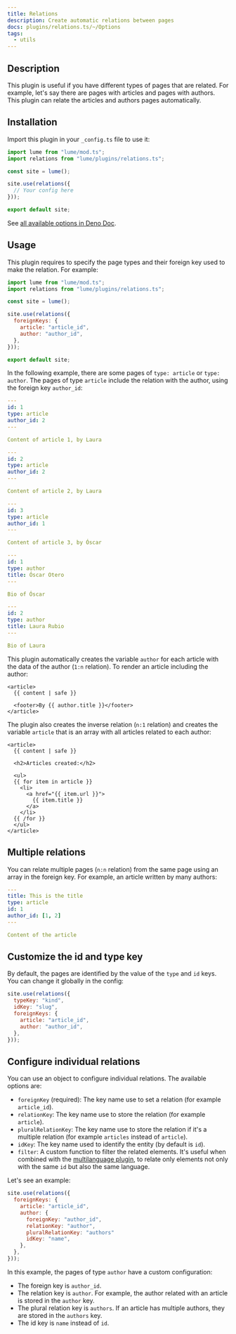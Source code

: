 ```yaml
---
title: Relations
description: Create automatic relations between pages
docs: plugins/relations.ts/~/Options
tags:
  - utils
---
```


## Description

This plugin is useful if you have different types of pages that are related. For
example, let's say there are pages with articles and pages with authors. This
plugin can relate the articles and authors pages automatically.

## Installation

Import this plugin in your `_config.ts` file to use it:

```js
import lume from "lume/mod.ts";
import relations from "lume/plugins/relations.ts";

const site = lume();

site.use(relations({
  // Your config here
}));

export default site;
```

See
[all available options in Deno Doc](https://doc.deno.land/https/deno.land/x/lume/plugins/relations.ts/~/Options).

## Usage

This plugin requires to specify the page types and their foreign key used to
make the relation. For example:

```js
import lume from "lume/mod.ts";
import relations from "lume/plugins/relations.ts";

const site = lume();

site.use(relations({
  foreignKeys: {
    article: "article_id",
    author: "author_id",
  },
}));

export default site;
```

In the following example, there are some pages of `type: article` or
`type: author`. The pages of type `article` include the relation with the
author, using the foreign key `author_id`:

<lume-code>

```yml {title=/article-1.md}
---
id: 1
type: article
author_id: 2
---

Content of article 1, by Laura
```

```yml {title=/article-2.md}
---
id: 2
type: article
author_id: 2
---

Content of article 2, by Laura
```

```yml {title=/article-3.md}
---
id: 3
type: article
author_id: 1
---

Content of article 3, by Óscar
```

```yml {title=/oscar.md}
---
id: 1
type: author
title: Óscar Otero
---

Bio of Óscar
```

```yml {title=/laura.md}
---
id: 2
type: author
title: Laura Rubio
---

Bio of Laura
```

</lume-code>

This plugin automatically creates the variable `author` for each article with
the data of the author (`1:n` relation). To render an article including the
author:

<lume-code>

```html{title=_includes/layouts/article.vto}
<article>
  {{ content | safe }}
  
  <footer>By {{ author.title }}</footer>
</article>
```

</lume-code>

The plugin also creates the inverse relation (`n:1` relation) and creates the
variable `article` that is an array with all articles related to each author:

<lume-code>

```html{title=_includes/layouts/author.vto}
<article>
  {{ content | safe }}

  <h2>Articles created:</h2>

  <ul>
  {{ for item in article }}
    <li>
      <a href="{{ item.url }}">
        {{ item.title }}
      </a>
    </li>
  {{ /for }}
  </ul>
</article>
```

</lume-code>

## Multiple relations

You can relate multiple pages (`n:n` relation) from the same page using an array
in the foreign key. For example, an article written by many authors:

<lume-code>

```yml {title=/example.md}
---
title: This is the title
type: article
id: 1
author_id: [1, 2]
---

Content of the article
```

</lume-code>

## Customize the id and type key

By default, the pages are identified by the value of the `type` and `id` keys.
You can change it globally in the config:

```js
site.use(relations({
  typeKey: "kind",
  idKey: "slug",
  foreignKeys: {
    article: "article_id",
    author: "author_id",
  },
}));
```

## Configure individual relations

You can use an object to configure individual relations. The available options
are:

- `foreignKey` (required): The key name use to set a relation (for example
  `article_id`).
- `relationKey`: The key name use to store the relation (for example `article`).
- `pluralRelationKey`: The key name use to store the relation if it's a multiple
  relation (for example `articles` instead of `article`).
- `idKey`: The key name used to identify the entity (by default is `id`).
- `filter`: A custom function to filter the related elements. It's useful when
  combined with the [multilanguage plugin](./multilanguage.md), to relate only
  elements not only with the same `id` but also the same language.

Let's see an example:

```js
site.use(relations({
  foreignKeys: {
    article: "article_id",
    author: {
      foreignKey: "author_id",
      relationKey: "author",
      pluralRelationKey: "authors"
      idKey: "name",
    },
  },
}));
```

In this example, the pages of type `author` have a custom configuration:

- The foreign key is `author_id`.
- The relation key is `author`. For example, the author related with an article
  is stored in the `author` key.
- The plural relation key is `authors`. If an article has multiple authors, they
  are stored in the `authors` key.
- The id key is `name` instead of `id`.
